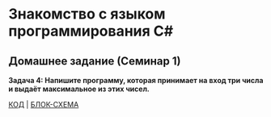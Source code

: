 # Знакомство с языком программирования С#
## Домашнее задание (Семинар 1)

**Задача 4: Напишите программу, которая принимает на вход три числа и выдаёт максимальное из этих чисел.**

[КОД](Program.cs)  |  [БЛОК-СХЕМА](diagram.drawio.png)